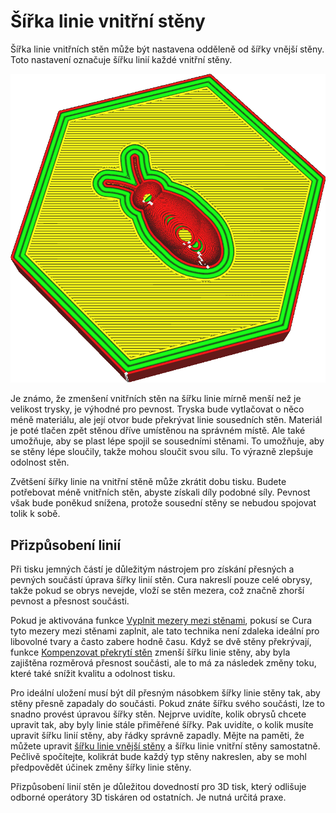 Šířka linie vnitřní stěny
====
Šířka linie vnitřních stěn může být nastavena odděleně od šířky vnější stěny. Toto nastavení označuje šířku linií každé vnitřní stěny.

![Linie vnitřních stěn jsou mnohem širší než ostatní](../../../articles/images/wall_line_width_x.png)

Je známo, že zmenšení vnitřních stěn na šířku linie mírně menší než je velikost trysky, je výhodné pro pevnost. Tryska bude vytlačovat o něco méně materiálu, ale její otvor bude překrývat linie sousedních stěn. Materiál je poté tlačen zpět stěnou dříve umístěnou na správném místě. Ale také umožňuje, aby se plast lépe spojil se sousedními stěnami. To umožňuje, aby se stěny lépe sloučily, takže mohou sloučit svou sílu. To výrazně zlepšuje odolnost stěn.

Zvětšení šířky linie na vnitřní stěně může zkrátit dobu tisku. Budete potřebovat méně vnitřních stěn, abyste získali díly podobné síly. Pevnost však bude poněkud snížena, protože sousední stěny se nebudou spojovat tolik k sobě.

Přizpůsobení linií
----
Při tisku jemných částí je důležitým nástrojem pro získání přesných a pevných součástí úprava šířky linií stěn. Cura nakreslí pouze celé obrysy, takže pokud se obrys nevejde, vloží se stěn mezera, což značně zhorší pevnost a přesnost součásti.

Pokud je aktivována funkce [Vyplnit mezery mezi stěnami](../shell/fill_perimeter_gaps.md), pokusí se Cura tyto mezery mezi stěnami zaplnit, ale tato technika není zdaleka ideální pro libovolné tvary a často zabere hodně času. Když se dvě stěny překrývají, funkce [Kompenzovat překrytí stěn](../shell/travel_compensate_overlapping_walls_enabled.md) zmenší šířku linie stěny, aby byla zajištěna rozměrová přesnost součásti, ale to má za následek změny toku, které také snížit kvalitu a odolnost tisku.

Pro ideální uložení musí být díl přesným násobkem šířky linie stěny tak, aby stěny přesně zapadaly do součásti. Pokud znáte šířku svého součásti, lze to snadno provést úpravou šířky stěn. Nejprve uvidíte, kolik obrysů chcete upravit tak, aby byly linie stále přiměřené šířky. Pak uvidíte, o kolik musíte upravit šířku linií stěny, aby řádky správně zapadly. Mějte na paměti, že můžete upravit [šířku linie vnější stěny](wall_line_width_0.md) a šířku linie vnitřní stěny samostatně. Pečlivě spočítejte, kolikrát bude každý typ stěny nakreslen, aby se mohl předpovědět účinek změny šířky linie stěny.

Přizpůsobení linií stěn je důležitou dovedností pro 3D tisk, který odlišuje odborné operátory 3D tiskáren od ostatních. Je nutná určitá praxe.